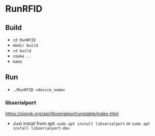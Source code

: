 # RunRFID


## Build
- ```cd RunRFID```
- ```mkdir build```
- ```cd build```
- ```cmake ..```
- ```make```

## Run
- ```./RunRFID <device_name>```

### libserialport
https://sigrok.org/api/libserialport/unstable/index.html
- Just install from apt: ```sudo apt install libserialport``` or ```sudo apt install libserialport-dev```
